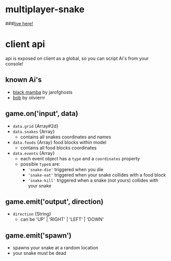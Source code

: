 multiplayer-snake
=================
###[live here!](http://snake-42581.onmodulus.net/)

# client api
api is exposed on client as a global, so you can script Ai's from your console!

## known Ai's
* [black mamba](https://github.com/jarofghosts/black-mamba) by jarofghosts
* [bob](https://github.com/olivierrr/bob) by olivierrr

## game.on('input', data)
* `data.grid` {Array#2d}
* `data.snakes` {Array}
    - contains all snakes coordinates and names
* `data.foods` {Array} food blocks within model
    - contains all food blocks coordinates
* `data.events` {Array}
    - each event object has a `type` and a `coordinates` property
    - possible `type`s are:
        - `'snake-die'` triggered when you die
        - `'snake-eat'` triggered when your snake collides with a food block
        - `'snake-kill'` triggered when a snake (not yours) collides with your snake

## game.emit('output', direction)
* `direction` {String}
    - can be 'UP' | 'RIGHT' | 'LEFT' | 'DOWN'

## game.emit('spawn')
* spawns your snake at a random location
* your snake must be dead
